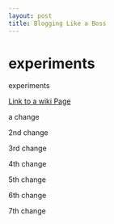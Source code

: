 ```yaml
---
layout: post
title: Blogging Like a Boss
---
```


experiments
===========

experiments

[Link to a wiki Page](../../wiki/Showing-an-animated-GIF-that-links-to-a-full-browser-Youtube-video)



a change

2nd change

3rd change

4th change

5th change

6th change

7th change
